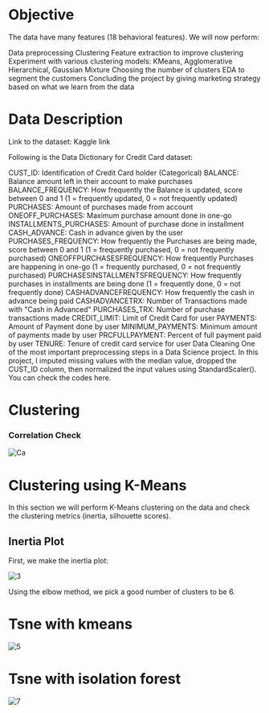 # Objective

The data have many features (18 behavioral features). We will now perform:

Data preprocessing
Clustering
Feature extraction to improve clustering
Experiment with various clustering models: KMeans, Agglomerative Hierarchical, Gaussian Mixture
Choosing the number of clusters
EDA to segment the customers
Concluding the project by giving marketing strategy based on what we learn from the data

# Data Description
Link to the dataset: Kaggle link

Following is the Data Dictionary for Credit Card dataset:

CUST_ID: Identification of Credit Card holder (Categorical)
BALANCE: Balance amount left in their account to make purchases
BALANCE_FREQUENCY: How frequently the Balance is updated, score between 0 and 1 (1 = frequently updated, 0 = not frequently updated)
PURCHASES: Amount of purchases made from account
ONEOFF_PURCHASES: Maximum purchase amount done in one-go
INSTALLMENTS_PURCHASES: Amount of purchase done in installment
CASH_ADVANCE: Cash in advance given by the user
PURCHASES_FREQUENCY: How frequently the Purchases are being made, score between 0 and 1 (1 = frequently purchased, 0 = not frequently purchased)
ONEOFFPURCHASESFREQUENCY: How frequently Purchases are happening in one-go (1 = frequently purchased, 0 = not frequently purchased)
PURCHASESINSTALLMENTSFREQUENCY: How frequently purchases in installments are being done (1 = frequently done, 0 = not frequently done)
CASHADVANCEFREQUENCY: How frequently the cash in advance being paid
CASHADVANCETRX: Number of Transactions made with "Cash in Advanced"
PURCHASES_TRX: Number of purchase transactions made
CREDIT_LIMIT: Limit of Credit Card for user
PAYMENTS: Amount of Payment done by user
MINIMUM_PAYMENTS: Minimum amount of payments made by user
PRCFULLPAYMENT: Percent of full payment paid by user
TENURE: Tenure of credit card service for user
Data Cleaning
One of the most important preprocessing steps in a Data Science project. In this project, I imputed missing values with the median value, dropped the CUST_ID column, then normalized the input values using StandardScaler(). You can check the codes here.

# Clustering
### Correlation Check
![Ca](https://user-images.githubusercontent.com/68142873/195020517-b80a218c-02a8-4375-af2c-925a094fc229.PNG)

# Clustering using K-Means
In this section we will perform K-Means clustering on the data and check the clustering metrics (inertia, silhouette scores).

## Inertia Plot
First, we make the inertia plot:

![3](https://user-images.githubusercontent.com/68142873/195020998-8d5c10b2-d751-4d4a-992a-6201904fc81b.PNG)

Using the elbow method, we pick a good number of clusters to be 6.

# Tsne with kmeans
![5](https://user-images.githubusercontent.com/68142873/195024510-82a5c17c-f5b4-4d1e-a46c-7254f2583caf.PNG)

# Tsne with isolation forest
![7](https://user-images.githubusercontent.com/68142873/195024982-8b77a4d2-004f-4955-a88a-bafda1180333.PNG)


